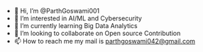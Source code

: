 - 👋 Hi, I’m @ParthGoswami001
- 👀 I’m interested in AI/ML and Cybersecurity
- 🌱 I’m currently learning Big Data Analytics
- 💞️ I’m looking to collaborate on Open source Contribution
- 📫 How to reach me my mail is parthgoswami042@gmail.com


<!---
ParthGoswami001/ParthGoswami001 is a ✨ special ✨ repository because its `README.md` (this file) appears on your GitHub profile.
You can click the Preview link to take a look at your changes.
--->
